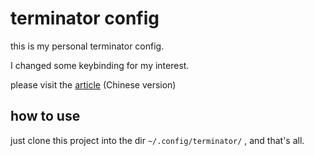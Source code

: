 # terminator config
this is my personal terminator config.

I changed some keybinding for my interest.

please visit the [article][1] (Chinese version)

## how to use
just clone this project into the dir `~/.config/terminator/` , and that's all.

  [1]: http://www.zavakid.com/2012/05/05/using_terminator/
